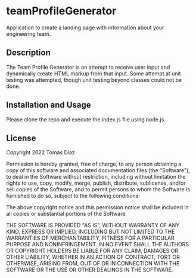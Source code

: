 # teamProfileGenerator
Application to create a landing page with information about your engineering team.

## Description

The Team Profile Generator is an attempt to receive user input and dynamically create HTML markup from that input. Some attempt at unit testing was attempted, though unit testing beyond classes could not be done.

## Installation and Usage

Please clone the repo and execute the index.js file using node.js.

## License

Copyright 2022 Tomas Diaz

Permission is hereby granted, free of charge, to any person obtaining a copy of this software and associated documentation files (the "Software"), to deal in the Software without restriction, including without limitation the rights to use, copy, modify, merge, publish, distribute, sublicense, and/or sell copies of the Software, and to permit persons to whom the Software is furnished to do so, subject to the following conditions:

The above copyright notice and this permission notice shall be included in all copies or substantial portions of the Software.

THE SOFTWARE IS PROVIDED "AS IS", WITHOUT WARRANTY OF ANY KIND, EXPRESS OR IMPLIED, INCLUDING BUT NOT LIMITED TO THE WARRANTIES OF MERCHANTABILITY, FITNESS FOR A PARTICULAR PURPOSE AND NONINFRINGEMENT. IN NO EVENT SHALL THE AUTHORS OR COPYRIGHT HOLDERS BE LIABLE FOR ANY CLAIM, DAMAGES OR OTHER LIABILITY, WHETHER IN AN ACTION OF CONTRACT, TORT OR OTHERWISE, ARISING FROM, OUT OF OR IN CONNECTION WITH THE SOFTWARE OR THE USE OR OTHER DEALINGS IN THE SOFTWARE.